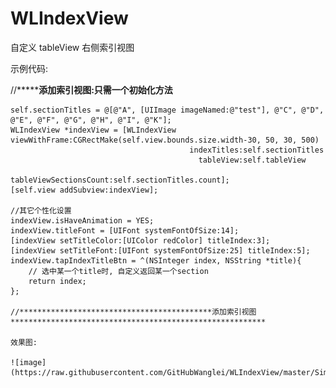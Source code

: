 # WLIndexView
自定义 tableView 右侧索引视图

示例代码:


//*******************************************添加索引视图:只需一个初始化方法**************************************
    
    self.sectionTitles = @[@"A", [UIImage imageNamed:@"test"], @"C", @"D", @"E", @"F", @"G", @"H", @"I", @"K"];
    WLIndexView *indexView = [WLIndexView viewWithFrame:CGRectMake(self.view.bounds.size.width-30, 50, 30, 500)
                                            indexTitles:self.sectionTitles
                                              tableView:self.tableView
                                 tableViewSectionsCount:self.sectionTitles.count];
    [self.view addSubview:indexView];
    
    //其它个性化设置
    indexView.isHaveAnimation = YES;
    indexView.titleFont = [UIFont systemFontOfSize:14];
    [indexView setTitleColor:[UIColor redColor] titleIndex:3];
    [indexView setTitleFont:[UIFont systemFontOfSize:25] titleIndex:5];
    indexView.tapIndexTitleBtn = ^(NSInteger index, NSString *title){
        // 选中某一个title时, 自定义返回某一个section
        return index;
    };
    
    //*******************************************添加索引视图*********************************************************
    
    效果图:
    
    ![image](https://raw.githubusercontent.com/GitHubWanglei/WLIndexView/master/Simulator%20Screen%20Shot%202016%E5%B9%B41%E6%9C%884%E6%97%A5%2012.44.37.png)

